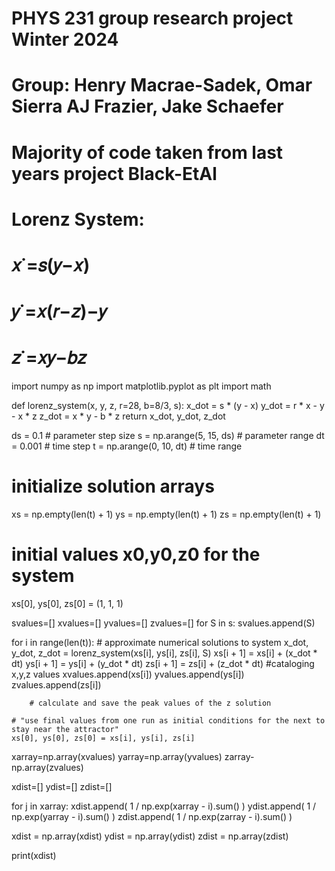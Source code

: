 # PHYS 231 group research project Winter 2024
# Group: Henry Macrae-Sadek, Omar Sierra AJ Frazier, Jake Schaefer
# Majority of code taken from last years project Black-EtAl
# Lorenz System:
# 𝑥˙=𝑠(𝑦−𝑥) 
# 𝑦˙=𝑥(𝑟−𝑧)−𝑦 
# 𝑧˙=𝑥𝑦−𝑏𝑧 

import numpy as np
import matplotlib.pyplot as plt
import math

def lorenz_system(x, y, z, r=28, b=8/3, s):
    x_dot = s * (y - x)
    y_dot = r * x - y - x * z
    z_dot = x * y - b * z
    return x_dot, y_dot, z_dot


ds = 0.1  # parameter step size
s = np.arange(5, 15, ds)  # parameter range
dt = 0.001  # time step
t = np.arange(0, 10, dt)  # time range

# initialize solution arrays
xs = np.empty(len(t) + 1)
ys = np.empty(len(t) + 1)
zs = np.empty(len(t) + 1)


# initial values x0,y0,z0 for the system
xs[0], ys[0], zs[0] = (1, 1, 1)

svalues=[]
xvalues=[]
yvalues=[]
zvalues=[]
for S in s:
  svalues.append(S)

  for i in range(len(t)):
        # approximate numerical solutions to system
        x_dot, y_dot, z_dot = lorenz_system(xs[i], ys[i], zs[i], S)
        xs[i + 1] = xs[i] + (x_dot * dt)
        ys[i + 1] = ys[i] + (y_dot * dt)
        zs[i + 1] = zs[i] + (z_dot * dt)
        #cataloging x,y,z values
        xvalues.append(xs[i])
        yvalues.append(ys[i])
        zvalues.append(zs[i])
        
        # calculate and save the peak values of the z solution
        
    # "use final values from one run as initial conditions for the next to stay near the attractor"
    xs[0], ys[0], zs[0] = xs[i], ys[i], zs[i]

xarray=np.array(xvalues)
yarray=np.array(yvalues)
zarray-np.array(zvalues)

xdist=[]
ydist=[]
zdist=[]

for j in xarray:
    xdist.append( 1 / np.exp(xarray - i).sum() )
    ydist.append( 1 / np.exp(yarray - i).sum() )
    zdist.append( 1 / np.exp(zarray - i).sum() )
    
    
xdist = np.array(xdist)
ydist = np.array(ydist)
zdist = np.array(zdist)


print(xdist)




    

